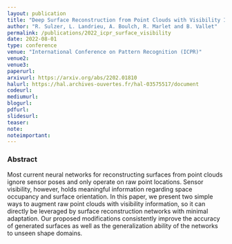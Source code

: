 ```yaml
---
layout: publication
title: "Deep Surface Reconstruction from Point Clouds with Visibility Information"
author: "R. Sulzer, L. Landrieu, A. Boulch, R. Marlet and B. Vallet"
permalink: /publications/2022_icpr_surface_visibility
date: 2022-08-01
type: conference
venue: "International Conference on Pattern Recognition (ICPR)"
venue2: 
venue3:
paperurl: 
arxivurl: https://arxiv.org/abs/2202.01810
halurl: https://hal.archives-ouvertes.fr/hal-03575517/document
codeurl: 
mediumurl: 
blogurl: 
pdfurl: 
slidesurl: 
teaser:
note:
noteimportant: 
---
```



### Abstract

Most current neural networks for reconstructing surfaces from point clouds ignore sensor poses and only operate on raw point locations. Sensor visibility, however, holds meaningful information regarding space occupancy 
and surface orientation. In this paper, we present two simple ways to augment raw point clouds with visibility information, so it can directly be leveraged by surface reconstruction networks with minimal adaptation. 
Our proposed modifications consistently improve the accuracy of generated surfaces as well as the generalization ability of the networks to unseen shape domains. 